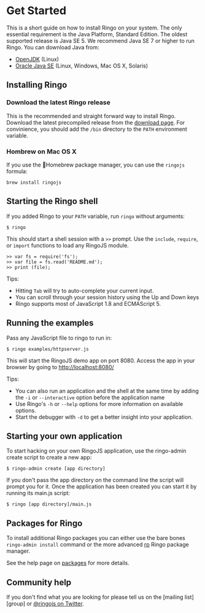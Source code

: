 # Get Started

This is a short guide on how to install Ringo on your system. The only essential requirement is the Java Platform, Standard Edition.
The oldest supported release is Java SE 5. We recommend Java SE 7 or higher to run Ringo. You can download Java from:

 * [OpenJDK](http://openjdk.java.net/install/) (Linux)
 * [Oracle Java SE](http://www.oracle.com/technetwork/java/javase/downloads/index.html) (Linux, Windows, Mac OS X, Solaris)

## Installing Ringo

### Download the latest Ringo release

This is the recommended and straight forward way to install Ringo. Download the latest precompiled release from the
[download page](/download). For convinience, you should add the `/bin` directory to the `PATH` environment variable.

### Hombrew on Mac OS X

If you use the &#127866;Homebrew package manager, you can use the `ringojs` formula:

```
brew install ringojs
```

## Starting the Ringo shell

If you added Ringo to your `PATH` variable, run `ringo` without arguments:

    $ ringo

This should start a shell session with a `>>` prompt. Use the `include`, `require`, or `import` functions to load any RingoJS module.

    >> var fs = require('fs');
    >> var file = fs.read('README.md');
    >> print (file);

Tips:

  * Hitting `Tab` will try to auto-complete your current input.
  * You can scroll through your session history using the Up and Down keys
  * Ringo supports most of JavaScript 1.8 and ECMAScript 5.

## Running the examples

Pass any JavaScript file to ringo to run in:

    $ ringo examples/httpserver.js

This will start the RingoJS demo app on port 8080. Access the app in your browser by going to <http://localhost:8080/>

Tips:

  * You can also run an application and the shell at the same time by adding the `-i` or `--interactive` option before the application name
  * Use Ringo's `-h` or `--help` options for more information on available options.
  * Start the debugger with `-d` to get a better insight into your application.

## Starting your own application

To start hacking on your own RingoJS application, use the ringo-admin create script to create a new app:

    $ ringo-admin create [app directory]

If you don't pass the app directory on the command line the script will prompt you for it. Once the application has been created you can start it by running its main.js script:

    $ ringo [app directory]/main.js

## Packages for Ringo

To install additional Ringo packages you can either use the bare bones `ringo-admin install` command or the more advanced [rp](https://github.com/grob/rp) Ringo package manager.

See the help page on [packages](/documentation/packages) for more details.

## Community help

If you don't find what you are looking for please tell us on the [mailing list][group] or [@ringojs on Twitter](https://twitter.com/ringojs).

